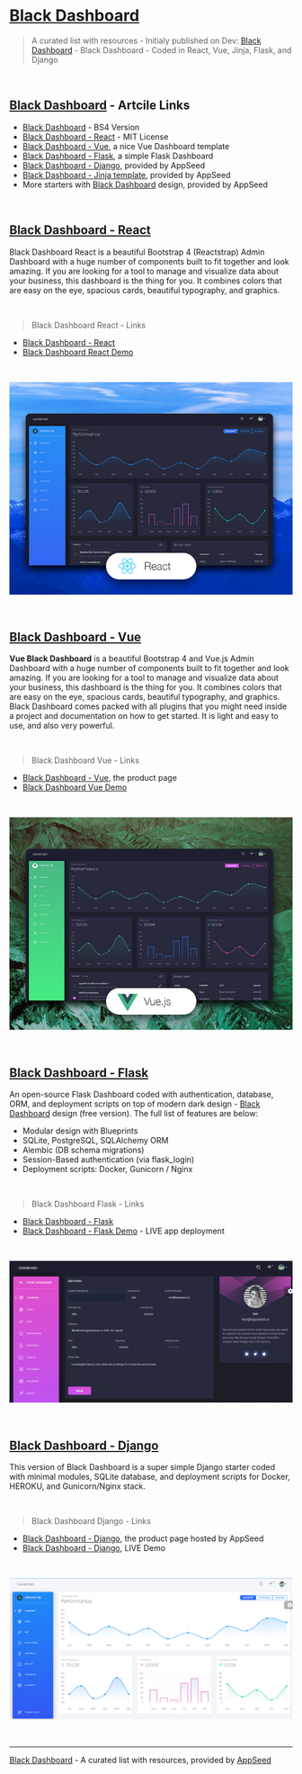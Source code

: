 # [Black Dashboard](https://appseed.us/black-dashboard)

> A curated list with resources - Initialy published on Dev: [Black Dashboard](https://dev.to/sm0ke/black-dashboard-coded-in-react-vue-jinja-flask-and-django-2i8d) - Black Dashboard - Coded in React, Vue, Jinja, Flask, and Django

<br />

## [Black Dashboard](https://appseed.us/black-dashboard) - Artcile Links

- [Black Dashboard](https://www.creative-tim.com/product/black-dashboard?AFFILIATE=128200) - BS4 Version
- [Black Dashboard - React](https://www.creative-tim.com/product/black-dashboard-react?AFFILIATE=128200) - MIT License
- [Black Dashboard - Vue](https://www.creative-tim.com/product/vue-black-dashboard?AFFILIATE=128200), a nice Vue Dashboard template
- [Black Dashboard - Flask](https://appseed.us/admin-dashboards/flask-dashboard-black), a simple Flask Dashboard
- [Black Dashboard - Django](https://appseed.us/admin-dashboards/django-dashboard-black), provided by AppSeed
- [Black Dashboard - Jinja template](https://github.com/app-generator/jinja2-black-dashboard), provided by AppSeed
- More starters with [Black Dashboard](https://appseed.us/black-dashboard?ref=dev) design, provided by AppSeed

<br />

## [Black Dashboard - React](https://www.creative-tim.com/product/black-dashboard-react?AFFILIATE=128200)

Black Dashboard React is a beautiful Bootstrap 4 (Reactstrap) Admin Dashboard with a huge number of components built to fit together and look amazing. If you are looking for a tool to manage and visualize data about your business, this dashboard is the thing for you. It combines colors that are easy on the eye, spacious cards, beautiful typography, and graphics.

<br />

> Black Dashboard React - Links

- [Black Dashboard - React](https://www.creative-tim.com/product/black-dashboard-react?AFFILIATE=128200)
- [Black Dashboard React Demo](https://demos.creative-tim.com/black-dashboard-react/#/admin/dashboard?AFFILIATE=128200)

<br />

![Black Dashboard - React Version, product thumb image.](https://raw.githubusercontent.com/admin-dashboards/black-dashboard/master/media/black-dashboard-react.jpg)

<br />

## [Black Dashboard - Vue](https://www.creative-tim.com/product/vue-black-dashboard?AFFILIATE=128200)

**Vue Black Dashboard** is a beautiful Bootstrap 4 and Vue.js Admin Dashboard with a huge number of components built to fit together and look amazing. If you are looking for a tool to manage and visualize data about your business, this dashboard is the thing for you. It combines colors that are easy on the eye, spacious cards, beautiful typography, and graphics. Black Dashboard comes packed with all plugins that you might need inside a project and documentation on how to get started. It is light and easy to use, and also very powerful.

<br />

> Black Dashboard Vue - Links

- [Black Dashboard - Vue](https://www.creative-tim.com/product/vue-black-dashboard?AFFILIATE=128200), the product page
- [Black Dashboard Vue Demo](https://demos.creative-tim.com/vue-black-dashboard/#/dashboard?AFFILIATE=128200)

<br />

![Black Dashboard - Vue Version, product thumb image.](https://raw.githubusercontent.com/admin-dashboards/black-dashboard/master/media/black-dashboard-vuejs.jpg)

<br />

## [Black Dashboard - Flask](https://appseed.us/admin-dashboards/flask-dashboard-black)

An open-source Flask Dashboard coded with authentication, database, ORM, and deployment scripts on top of modern dark design - [Black Dashboard](https://appseed.us/black-dashboard?ref=dev) design (free version). The full list of features are below:

- Modular design with Blueprints
- SQLite, PostgreSQL, SQLAlchemy ORM
- Alembic (DB schema migrations)
- Session-Based authentication (via flask_login)
- Deployment scripts: Docker, Gunicorn / Nginx

<br />

> Black Dashboard Flask - Links 

- [Black Dashboard - Flask](https://appseed.us/admin-dashboards/flask-dashboard-black)
- [Black Dashboard - Flask Demo](https://flask-dashboard-black.appseed.us/) - LIVE app deployment

<br />

![Black Dashboard - Flask Version, user profile page.](https://raw.githubusercontent.com/admin-dashboards/black-dashboard/master/media/black-dashboard-flask-template.png)

<br />

## [Black Dashboard - Django](https://appseed.us/admin-dashboards/django-dashboard-black)

This version of Black Dashboard is a super simple Django starter coded with minimal modules, SQLite database, and deployment scripts for Docker, HEROKU, and Gunicorn/Nginx stack. 

<br />

> Black Dashboard Django - Links

- [Black Dashboard - Django](https://appseed.us/admin-dashboards/django-dashboard-black), the product page hosted by AppSeed
- [Black Dashboard - Django](https://django-dashboard-black.appseed.us/login/), LIVE Demo

<br />

![Black Dashboard - Django Version, main dashboard the light layout.](https://raw.githubusercontent.com/admin-dashboards/black-dashboard/master/media/black-dashboard-django-template.png)

<br />

---
[Black Dashboard](https://appseed.us/black-dashboard) - A curated list with resources, provided by [AppSeed](https://appseed.us)
